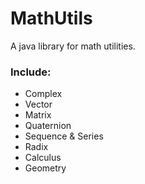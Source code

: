 # MathUtils

A java library for math utilities.

### Include:
- Complex
- Vector
- Matrix
- Quaternion
- Sequence & Series
- Radix
- Calculus
- Geometry
